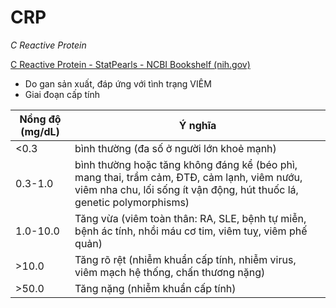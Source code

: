 # CRP
*C Reactive Protein*

[C Reactive Protein - StatPearls - NCBI Bookshelf (nih.gov)](https://www.ncbi.nlm.nih.gov/books/NBK441843/)

- Do gan sản xuất, đáp ứng với tình trạng VIÊM
- Giai đoạn cấp tính



| Nồng độ (mg/dL) | Ý nghĩa                                                                                                                                                               |
| --------------- | --------------------------------------------------------------------------------------------------------------------------------------------------------------------- |
| <0.3            | bình thường (đa số ở người lớn khoẻ mạnh)                                                                                                                             |
| 0.3-1.0         | bình thường hoặc tăng không đáng kể (béo phì, mang thai, trầm cảm, ĐTĐ, cảm lạnh, viêm nướu, viêm nha chu, lối sống ít vận động, hút thuốc lá, genetic polymorphisms) |
| 1.0-10.0        | Tăng vừa (viêm toàn thân: RA, SLE, bệnh tự miễn, bệnh ác tính, nhồi máu cơ tim, viêm tuỵ, viêm phế quản)                                                              |
| \>10.0          | Tăng rõ rệt (nhiễm khuẩn cấp tính, nhiễm virus, viêm mạch hệ thống, chấn thương nặng)                                                                                 |
| \>50.0          | Tăng nặng (nhiễm khuẩn cấp tính)                                                                                                                                      |

